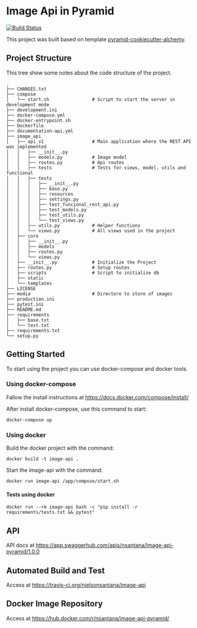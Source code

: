 Image Api in Pyramid
=========

[![Build Status](https://travis-ci.org/nielsonsantana/image-api.svg?branch=master)](https://travis-ci.org/nielsonsantana/image-api)

This project was built based on template [pyramid-cookiecutter-alchemy](https://github.com/Pylons/pyramid-cookiecutter-alchemy).

## Project Structure
This tree show some notes about the code structure of the project.
    
    .
    ├── CHANGES.txt
    ├── compose
    │   └── start.sh                # Script to start the server in development mode
    ├── development.ini
    ├── docker-compose.yml
    ├── docker-entrypoint.sh
    ├── Dockerfile
    ├── documentation-api.yml
    ├── image_api
    │   ├── api_v1                  # Main application where the REST API was implemented
    │   │   ├── __init__.py
    │   │   ├── models.py           # Image model
    │   │   ├── routes.py           # Api routes
    │   │   ├── tests               # Tests for views, model, utils and functional
    │   │   ├── tests
    │   │   │   ├── __init__.py
    │   │   │   ├── base.py
    │   │   │   ├── resources  
    │   │   │   ├── settings.py
    │   │   │   ├── test_funcional_rest_api.py
    │   │   │   ├── test_models.py
    │   │   │   ├── test_utils.py
    │   │   │   └── test_views.py
    │   │   ├── utils.py            # Helper functions
    │   │   └── views.py            # All views used in the project
    │   ├── core
    │   │   ├── __init__.py
    │   │   ├── models
    │   │   ├── routes.py
    │   │   └── views.py
    │   ├── __init__.py             # Initialize the Project
    │   ├── routes.py               # Setup routes
    │   ├── scripts                 # Script to initialize db
    │   ├── static
    │   └── templates
    ├── LICENSE
    ├── media                       # Directore to store of images
    ├── production.ini
    ├── pytest.ini
    ├── README.md
    ├── requirements
    │   ├── base.txt
    │   └── test.txt
    ├── requirements.txt
    └── setup.py

## Getting Started
To start using the project you can use docker-compose and docker tools.

### Using docker-compose
Fallow the install instructions at https://docs.docker.com/compose/install/

After install docker-compose, use this command to start:

    docker-compose up
    
### Using docker
Build the docker project with the command:
    
    docker build -t image-api .

Start the image-api with the command:
    
    docker run image-api /app/compose/start.sh
    
#### Tests using docker
    docker run --rm image-api bash -c "pip install -r requirements/tests.txt && pytest"

## API
API docs at https://app.swaggerhub.com/apis/nsantana/Image-api-pyramid/1.0.0

## Automated Build and Test
Access at https://travis-ci.org/nielsonsantana/image-api

## Docker Image Repository
Access at https://hub.docker.com/r/nsantana/image-api-pyramid/